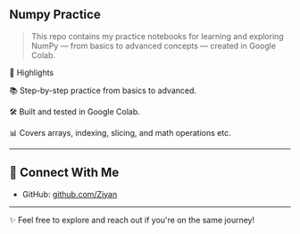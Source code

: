 ## Numpy Practice

> This repo contains my practice notebooks for learning and exploring NumPy — from basics to advanced concepts — created in Google Colab.

📌 Highlights

📚 Step-by-step practice from basics to advanced.

🛠 Built and tested in Google Colab.

📊 Covers arrays, indexing, slicing, and math operations etc.

---

## 🔗 Connect With Me

- GitHub: [github.com/Ziyan](https://github.com/Ziyan)

---

✨ Feel free to explore and reach out if you're on the same journey!
